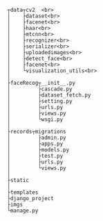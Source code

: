 



  	┬data┬cv2  <br>
	│    ├dataset<br>
	│    ├facenet<br>
	│    ├haar<br>
	│    ├mtcnn<br>
	│    ├recognizer<br>
	│    ├serializer<br>
	│    ├uploadedimages<br>
	│    ├detect_face<br>
	│    ├facenet<br>
	│    └visualization_utils<br>
	│
	├faceRecog┬__init__.py
	│         ├cascade.py
	│         ├dataset_fetch.py
	│         ├setting.py
	│         ├urls.py
	│         ├views.py
	│         └wsgi.py
	│	
	├records┬migrations
	│	      ├admin.py
	│	      ├apps.py
	│	      ├models.py
	│	      ├test.py
	│	      ├urls.py
	│	      └views.py
	│
	├static
	│
	├templates
	├django_project
	├imgs
	└manage.py
